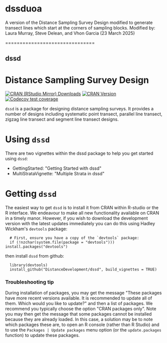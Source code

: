 # dssduoa
A version of the Distance Sampling Survey Design modified to generate transect lines which start at the corners of sampling blocks.
Modified by: Laura Murray, Steve Delean, and Vhon Garcia (23 March 2025)

===============================

## dssd
Distance Sampling Survey Design
===============================
<!---
[![R-CMD-check](https://github.com/DistanceDevelopment/dssd/actions/workflows/check-standard.yaml/badge.svg)](https://github.com/DistanceDevelopment/dssd/actions/workflows/check-standard.yaml)
-->
[![CRAN (RStudio Mirror) Downloads](http://cranlogs.r-pkg.org/badges/dssd)](https://www.r-pkg.org/pkg/dssd)
[![CRAN Version](http://www.r-pkg.org/badges/version/dssd)](https://www.r-pkg.org/pkg/dssd)
[![Codecov test coverage](https://codecov.io/gh/DistanceDevelopment/dssd/branch/master/graph/badge.svg)](https://app.codecov.io/gh/DistanceDevelopment/dssd?branch=master)

`dssd` is a package for designing distance sampling surveys. It provides a number of designs including systematic point transect, parallel line transect, zigzag line transect and segment line transect designs.

# Using `dssd`

There are two vignettes within the dssd package to help you get started using `dssd`:
  - GettingStarted: "Getting Started with dssd"
  - MultiStrataVignette: "Multiple Strata in dssd"

# Getting `dssd`

The easiest way to get `dssd` is to install it from CRAN within R-studio or the R interface. We endeavour to make all new functionality available on CRAN in a timely manor. However, if you wish to download the development version with the latest updates immediately you can do this using Hadley Wickham's `devtools` package:

      # First, ensure you have a copy of the `devtools` package:
      if (!nzchar(system.file(package = "devtools"))) install.packages("devtools")

then install `dssd` from github:

      library(devtools)
      install_github("DistanceDevelopment/dssd", build_vignettes = TRUE)

### Troubleshooting tip

During installation of packages, you may get the message "These packages have more recent versions available. It is recommended to update all of them. Which would you like to update?" and then a list of packages. We recommend you typically choose the option "CRAN packages only".  Note you may then get the message that some packages cannot be installed because they are already loaded.  In this case, a solution may be to note which packages these are, to open an R console (rather than R Studio) and to use the `Packages | Update packages` menu option (or the `update.packages` function) to update these packages.

<!-- The easiest way to get `dssd` is to install it from CRAN within R-studio or the R interface. We endeavour to make all new functionality available on CRAN in a timely manor. However, if you wish to download the development version with the latest updates immediately you can do this using Hadley Wickham's `devtools` package:

      install.packages("devtools")

then install `dssd` from github:

      library(devtools)
      install_github("DistanceDevelopment/dssd", build_vignettes = TRUE)
-->
